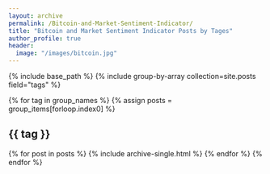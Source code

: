```yaml
---
layout: archive
permalink: /Bitcoin-and-Market-Sentiment-Indicator/
title: "Bitcoin and Market Sentiment Indicator Posts by Tages"
author_profile: true
header:
  image: "/images/bitcoin.jpg"
---
```


{% include base_path %}
{% include group-by-array collection=site.posts field="tags" %}

{% for tag in group_names %}
  {% assign posts = group_items[forloop.index0] %}
  <h2 id="{{ tag | slugify }}" class="archive__subtitle">{{ tag }}</h2>
  {% for post in posts %}
    {% include archive-single.html %}
  {% endfor %}
{% endfor %}
